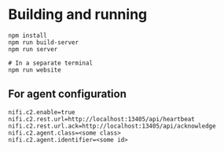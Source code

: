 # Building and running
```
npm install
npm run build-server
npm run server

# In a separate terminal
npm run website
```

## For agent configuration
```
nifi.c2.enable=true
nifi.c2.rest.url=http://localhost:13405/api/heartbeat
nifi.c2.rest.url.ack=http://localhost:13405/api/acknowledge
nifi.c2.agent.class=<some class>
nifi.c2.agent.identifier=<some id>
```
